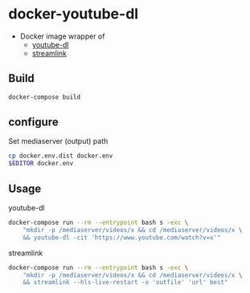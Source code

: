 # docker-youtube-dl
- Docker image wrapper of
    - [youtube-dl](https://github.com/rg3/youtube-dl)
    - [streamlink](https://github.com/streamlink/streamlink)


## Build
```bash
docker-compose build
```

## configure
Set mediaserver (output) path

```bash
cp docker.env.dist docker.env
$EDITOR docker.env
```

## Usage

youtube-dl

```bash
docker-compose run --rm --entrypoint bash s -exc \
    "mkdir -p /mediaserver/videos/x && cd /mediaserver/videos/x \
    && youtube-dl -cit 'https://www.youtube.com/watch?v=x'"
```

streamlink

```bash
docker-compose run --rm --entrypoint bash s -exc \
    "mkdir -p /mediaserver/videos/x && cd /mediaserver/videos/x \
    && streamlink --hls-live-restart -o 'outfile' 'url' best"
```

